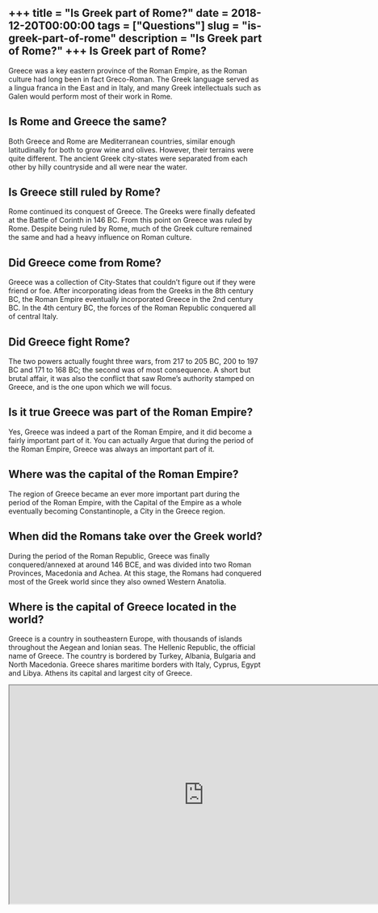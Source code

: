+++
title = "Is Greek part of Rome?"
date = 2018-12-20T00:00:00
tags = ["Questions"]
slug = "is-greek-part-of-rome"
description = "Is Greek part of Rome?"
+++
Is Greek part of Rome?
----------------------

Greece was a key eastern province of the Roman Empire, as the Roman culture had long been in fact Greco-Roman. The Greek language served as a lingua franca in the East and in Italy, and many Greek intellectuals such as Galen would perform most of their work in Rome.

Is Rome and Greece the same?
----------------------------

Both Greece and Rome are Mediterranean countries, similar enough latitudinally for both to grow wine and olives. However, their terrains were quite different. The ancient Greek city-states were separated from each other by hilly countryside and all were near the water.

Is Greece still ruled by Rome?
------------------------------

Rome continued its conquest of Greece. The Greeks were finally defeated at the Battle of Corinth in 146 BC. From this point on Greece was ruled by Rome. Despite being ruled by Rome, much of the Greek culture remained the same and had a heavy influence on Roman culture.

Did Greece come from Rome?
--------------------------

Greece was a collection of City-States that couldn’t figure out if they were friend or foe. After incorporating ideas from the Greeks in the 8th century BC, the Roman Empire eventually incorporated Greece in the 2nd century BC. In the 4th century BC, the forces of the Roman Republic conquered all of central Italy.

Did Greece fight Rome?
----------------------

The two powers actually fought three wars, from 217 to 205 BC, 200 to 197 BC and 171 to 168 BC; the second was of most consequence. A short but brutal affair, it was also the conflict that saw Rome’s authority stamped on Greece, and is the one upon which we will focus.

Is it true Greece was part of the Roman Empire?
-----------------------------------------------

Yes, Greece was indeed a part of the Roman Empire, and it did become a fairly important part of it. You can actually Argue that during the period of the Roman Empire, Greece was always an important part of it.

Where was the capital of the Roman Empire?
------------------------------------------

The region of Greece became an ever more important part during the period of the Roman Empire, with the Capital of the Empire as a whole eventually becoming Constantinople, a City in the Greece region.

When did the Romans take over the Greek world?
----------------------------------------------

During the period of the Roman Republic, Greece was finally conquered/annexed at around 146 BCE, and was divided into two Roman Provinces, Macedonia and Achea. At this stage, the Romans had conquered most of the Greek world since they also owned Western Anatolia.

Where is the capital of Greece located in the world?
----------------------------------------------------

Greece is a country in southeastern Europe, with thousands of islands throughout the Aegean and Ionian seas. The Hellenic Republic, the official name of Greece. The country is bordered by Turkey, Albania, Bulgaria and North Macedonia. Greece shares maritime borders with Italy, Cyprus, Egypt and Libya. Athens its capital and largest city of Greece.

<iframe allow="accelerometer; autoplay; clipboard-write; encrypted-media; gyroscope; picture-in-picture" allowfullscreen="" class="__youtube_prefs__  epyt-is-override  no-lazyload" data-no-lazy="1" data-origheight="433" data-origwidth="770" data-skipgform_ajax_framebjll="" height="433" id="_ytid_18828" loading="lazy" src="https://www.youtube.com/embed/v5q1rerf-qw?enablejsapi=1&autoplay=0&cc_load_policy=0&cc_lang_pref=&iv_load_policy=1&loop=0&modestbranding=0&rel=1&fs=1&playsinline=0&autohide=2&theme=dark&color=red&controls=1&" title="YouTube player" width="770"></iframe>